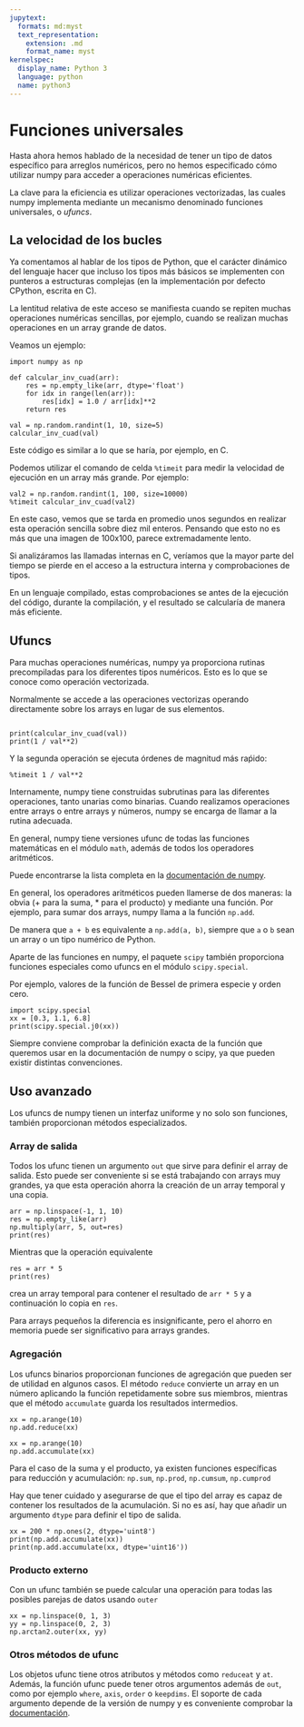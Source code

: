 ```yaml
---
jupytext:
  formats: md:myst
  text_representation:
    extension: .md
    format_name: myst
kernelspec:
  display_name: Python 3
  language: python
  name: python3
---
```


# Funciones universales

Hasta ahora hemos hablado de la necesidad de tener un tipo
de datos específico para arreglos numéricos, pero no hemos
especificado cómo utilizar numpy para acceder a operaciones
numéricas eficientes. 

La clave para la eficiencia es utilizar operaciones vectorizadas,
las cuales numpy implementa mediante un mecanismo denominado
funciones universales, o *ufuncs*. 


## La velocidad de los bucles

Ya comentamos al hablar de los tipos de Python, que el carácter
dinámico del lenguaje hacer que incluso los tipos más básicos
se implementen con punteros a estructuras complejas (en la implementación
por defecto CPython, escrita en C).

La lentitud relativa de este acceso se manifiesta cuando se repiten
muchas operaciones numéricas sencillas, por ejemplo, cuando se
realizan muchas operaciones en un array grande de datos.


Veamos un ejemplo:

```{code-cell} ipython3
import numpy as np

def calcular_inv_cuad(arr):
    res = np.empty_like(arr, dtype='float')
    for idx in range(len(arr)):
        res[idx] = 1.0 / arr[idx]**2
    return res

val = np.random.randint(1, 10, size=5)
calcular_inv_cuad(val)
```

Este código es similar a lo que se haría, por ejemplo, en C.

Podemos utilizar el comando de celda `%timeit` para medir
la velocidad de ejecución en un array más grande. Por ejemplo:

```{code-cell} ipython3
val2 = np.random.randint(1, 100, size=10000)
%timeit calcular_inv_cuad(val2)
```

En este caso, vemos que se tarda en promedio unos segundos
en realizar esta operación sencilla sobre diez mil enteros.
Pensando que esto no es más que una imagen de 100x100, parece
extremadamente lento. 

Si analizáramos las llamadas internas en C, veríamos
que la mayor parte del tiempo se pierde en el acceso 
a la estructura interna y comprobaciones de tipos.

En un lenguaje compilado, estas comprobaciones se antes
de la ejecución del código, durante la compilación, y 
el resultado se calcularía de manera más eficiente.


## Ufuncs

Para muchas operaciones numéricas, numpy ya proporciona
rutinas precompiladas para los diferentes tipos numéricos.
Esto es lo que se conoce como operación vectorizada.

Normalmente se accede a las operaciones vectorizas operando
directamente sobre los arrays en lugar de sus elementos.


```{code-cell} ipython3

print(calcular_inv_cuad(val))
print(1 / val**2)
```

Y la segunda operación se ejecuta órdenes de magnitud más raṕido:
```{code-cell} ipython3
%timeit 1 / val**2
```

Internamente, numpy tiene construidas subrutinas para las diferentes
operaciones, tanto unarias como binarias. Cuando realizamos operaciones
entre arrays o entre arrays y números, numpy se encarga de llamar a 
la rutina adecuada.

En general, numpy tiene versiones ufunc de todas las funciones matemáticas
en el módulo `math`, además de todos los operadores aritméticos.

Puede encontrarse la lista completa en la [documentación de numpy](https://numpy.org/doc/stable/reference/ufuncs.html#available-ufuncs).

En general, los operadores aritméticos pueden llamerse de dos maneras:
la obvia (+ para la suma, * para el producto) y mediante una función.
Por ejemplo, para sumar dos arrays, numpy llama a la función `np.add`.

De manera que `a + b` es equivalente a `np.add(a, b)`, siempre
que `a` o `b` sean un array o un tipo numérico de Python.

Aparte de las funciones en numpy, el paquete `scipy` también proporciona
funciones especiales como ufuncs en el módulo `scipy.special`. 

Por ejemplo, valores de la función de Bessel de primera especie y orden cero.
```{code-cell} ipython3
import scipy.special
xx = [0.3, 1.1, 6.8]
print(scipy.special.j0(xx))
```

Siempre conviene comprobar la definición exacta de la función que queremos
usar en la documentación de numpy o scipy, ya que pueden existir distintas 
convenciones.

## Uso avanzado
Los ufuncs de numpy tienen un interfaz uniforme y no solo son funciones, 
también proporcionan métodos especializados.


### Array de salida
Todos los ufunc tienen un argumento `out` que sirve para definir
el array de salida. Esto puede ser conveniente si se está trabajando con
arrays muy grandes, ya que esta operación ahorra la creación de un array
temporal y una copia.


```{code-cell} ipython3
arr = np.linspace(-1, 1, 10)
res = np.empty_like(arr)
np.multiply(arr, 5, out=res)
print(res)
```

Mientras que la operación equivalente
```{code-cell} ipython3
res = arr * 5
print(res)
```
crea un array temporal para contener el resultado de `arr * 5`
y a continuación lo copia en `res`.

Para arrays pequeños la diferencia es insignificante, pero
el ahorro en memoria puede ser significativo para arrays grandes.

### Agregación
Los ufuncs binarios proporcionan funciones de agregación que pueden ser de 
utilidad en algunos casos. El método `reduce` convierte un array 
en un número aplicando la función repetidamente sobre sus miembros, mientras
que el método `accumulate` guarda los resultados intermedios.

```{code-cell} ipython3
xx = np.arange(10)
np.add.reduce(xx)
```

```{code-cell} ipython3
xx = np.arange(10)
np.add.accumulate(xx)
```

Para el caso de la suma y el producto, ya existen funciones específicas
para reducción y acumulación: `np.sum`, `np.prod`, `np.cumsum`, `np.cumprod`

Hay que tener cuidado y asegurarse de que el tipo del array es capaz
de contener los resultados de la acumulación. Si no es así, hay que
añadir un argumento `dtype` para definir el tipo de salida.  

```{code-cell} ipython3
xx = 200 * np.ones(2, dtype='uint8')
print(np.add.accumulate(xx))
print(np.add.accumulate(xx, dtype='uint16'))
```

### Producto externo
Con un ufunc también se puede calcular una operación para todas las 
posibles parejas de datos usando `outer`

```{code-cell} ipython3
xx = np.linspace(0, 1, 3)
yy = np.linspace(0, 2, 3)
np.arctan2.outer(xx, yy)
```

### Otros métodos de ufunc

Los objetos ufunc tiene otros atributos y métodos como `reduceat` y `at`.
Además, la función ufunc puede tener otros argumentos además de `out`,
como por ejemplo `where`, `axis`, `order` o `keepdims`. 
El soporte de cada argumento depende de la versión de numpy y es
conveniente comprobar la [documentación](https://numpy.org/doc/stable/reference/ufuncs.html#overriding-ufunc-behavior).


